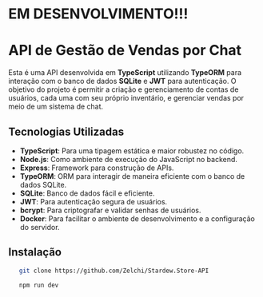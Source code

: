 # EM DESENVOLVIMENTO!!!

# API de Gestão de Vendas por Chat

Esta é uma API desenvolvida em **TypeScript** utilizando **TypeORM** para interação com o banco de dados **SQLite** e **JWT** para autenticação. O objetivo do projeto é permitir a criação e gerenciamento de contas de usuários, cada uma com seu próprio inventário, e gerenciar vendas por meio de um sistema de chat.

## Tecnologias Utilizadas

- **TypeScript**: Para uma tipagem estática e maior robustez no código.
- **Node.js**: Como ambiente de execução do JavaScript no backend.
- **Express**: Framework para construção de APIs.
- **TypeORM**: ORM para interagir de maneira eficiente com o banco de dados SQLite.
- **SQLite**: Banco de dados fácil e eficiente.
- **JWT**: Para autenticação segura de usuários.
- **bcrypt**: Para criptografar e validar senhas de usuários.
- **Docker**: Para facilitar o ambiente de desenvolvimento e a configuração do servidor.

## Instalação

```bash
   git clone https://github.com/Zelchi/Stardew.Store-API
```
```bash
   npm run dev
```